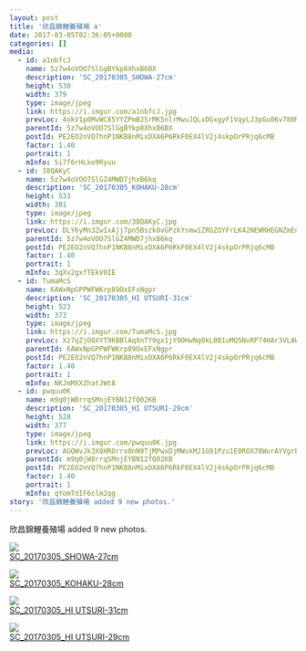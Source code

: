 ```yaml
---
layout: post
title: '欣昌錦鯉養殖場 a' 
date: 2017-03-05T02:36:05+0000 
categories: [] 
media:
  - id: a1nbfcJ
    name: 5z7w4oVOO7SlGgBYkp8XhxB6BX
    description: 'SC_20170305_SHOWA-27cm'   
    height: 530
    width: 379
    type: image/jpeg
    link: https://i.imgur.com/a1nbfcJ.jpg
    prevLoc: 4okV1p0MvWC85YYZPmBJSrMK5nlrMwuJQLxDGxgyF1VqyLJ3pGu06v780R0Efy1Ym6vPqlfxDvm5JxyrsR3PlDnGG3fv9zEVJB3LTv67jVBYmzClql1VBB9yCg14KJpoKGS5Qq8VgW4VHmARp2BNN7SPx03rOAnqCvyMGPmjP8sJAqYJ9WLPUjyRpV15WvUrx1plZX5YixyK1gZW8BcXQGzmv6oRfQYDVzyJOBF8vOjlgGZOUgr5oL
    parentId: 5z7w4oVOO7SlGgBYkp8XhxB6BX
    postId: PE2EO2nVQ7hnP1NKB8nMixDXA6P6RkF0EX4lV2j4skpOrPRjq6cMB
    factor: 1.40
    portrait: 1
    mInfo: 5i7f6rHLke9Ryuu
  - id: 38QAKyC
    name: 5z7w4oVOO7SlGZ4MWD7jhxB6kq
    description: 'SC_20170305_KOHAKU-28cm'   
    height: 533
    width: 381
    type: image/jpeg
    link: https://i.imgur.com/38QAKyC.jpg
    prevLoc: DLY6yMn3ZwIxAjj7pn5Bszk0vGPzkYsmw1ZRGZOYFrLK42NEWRHEGNZmEnE3TNg3JprKQ9tNr7qYQk2yio19WVqmm1FM53j7oEK8FB2PZy672pUy0r4VlyrpFVPJ36QRPOhyERYKZ8o1H4l5Z8jggOCMq6Qx9B1ZS2mvVXzDX8u3E24q82g8f8LO5GEO7QuVB5mGypOAIYyAQOzE9KIMYQV5Kp6BcByLjV7wXZHErmA6XLplF4zEmQ
    parentId: 5z7w4oVOO7SlGZ4MWD7jhxB6kq
    postId: PE2EO2nVQ7hnP1NKB8nMixDXA6P6RkF0EX4lV2j4skpOrPRjq6cMB
    factor: 1.40
    portrait: 1
    mInfo: 3qXv2gxfTEkV0IE
  - id: TumaMcS
    name: 6AWxNpGPPWFWKrp89OxEFxNgpr
    description: 'SC_20170305_HI UTSURI-31cm'   
    height: 523
    width: 373
    type: image/jpeg
    link: https://i.imgur.com/TumaMcS.jpg
    prevLoc: Xz7qZjO8XYT9KBBlAqXnTY9gx1jY9OHwNg0kL0B1uMQ5NvRP74HAr3VLAWAvILn2mAEw9GH0WogQOKNPCjGQ3R2PPGS50qJj1PvRhvxA7KwLm7HY0nBNLJ69uo092p1YwWtRPKZgqzl9f439YDGmmoCqnDjm465VU3q1Q8Jo8lCl2G3rOyYXijWzyWwYpxi1GA93QzKmCX1onQvkAwcln9YZPzO1spEpKp3q5Ot3LpgE9EZPsE0vll
    parentId: 6AWxNpGPPWFWKrp89OxEFxNgpr
    postId: PE2EO2nVQ7hnP1NKB8nMixDXA6P6RkF0EX4lV2j4skpOrPRjq6cMB
    factor: 1.40
    portrait: 1
    mInfo: NKJmMXXZhatJWt8
  - id: pwquu0K
    name: m9q0jW8rrqSMnjEYBN12fQ02KB
    description: 'SC_20170305_HI UTSURI-29cm'   
    height: 528
    width: 377
    type: image/jpeg
    link: https://i.imgur.com/pwquu0K.jpg
    prevLoc: AGQWvJk3X8HROrrx0nN9TjMPwxDjMWskMJ1G91Pzu1E0ROX78WurAYVgrBrMiLXW9NqQ0oFYkADzR1xEiLrAyMJwwrfEo2nNgmWYf6wqyMqlwyFK5X3vWz2Otq2E3Y1ENnF3kz05EDWPin7rxWwPPVfDwGAxBWpyUKE7gA6DA2f9wpRZvDkBTqO8yMrj2wTNzJkzy1pxumVwE10jvPUgn29Grn0ZcBwpYGZm4Rtw1GzK20oOt7VwD3
    parentId: m9q0jW8rrqSMnjEYBN12fQ02KB
    postId: PE2EO2nVQ7hnP1NKB8nMixDXA6P6RkF0EX4lV2j4skpOrPRjq6cMB
    factor: 1.40
    portrait: 1
    mInfo: qYomTdIF6clm2qg
story: '欣昌錦鯉養殖場 added 9 new photos.'  
---
```


欣昌錦鯉養殖場 added 9 new photos.


[//]: #media:  
<a href="https://i.imgur.com/a1nbfcJ.jpg"><img class="postImage" src="https://i.imgur.com/a1nbfcJh.jpg" />  
SC_20170305_SHOWA-27cm  
 </a>    

<a href="https://i.imgur.com/38QAKyC.jpg"><img class="postImage" src="https://i.imgur.com/38QAKyCh.jpg" />  
SC_20170305_KOHAKU-28cm  
 </a>    

<a href="https://i.imgur.com/TumaMcS.jpg"><img class="postImage" src="https://i.imgur.com/TumaMcSh.jpg" />  
SC_20170305_HI UTSURI-31cm  
 </a>    

<a href="https://i.imgur.com/pwquu0K.jpg"><img class="postImage" src="https://i.imgur.com/pwquu0Kh.jpg" />  
SC_20170305_HI UTSURI-29cm  
 </a>   
